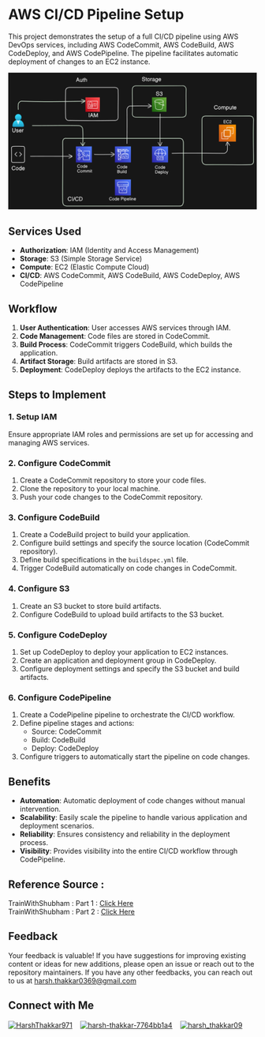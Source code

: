 # AWS CI/CD Pipeline Setup

This project demonstrates the setup of a full CI/CD pipeline using AWS DevOps services, including AWS CodeCommit, AWS CodeBuild, AWS CodeDeploy, and AWS CodePipeline. The pipeline facilitates automatic deployment of changes to an EC2 instance.

<img src="https://github.com/Harsh971/AWS-Projects/blob/main/AWS%20S3/CICD%201/architecture.png"></img>

## Services Used

- **Authorization**: IAM (Identity and Access Management)
- **Storage**: S3 (Simple Storage Service)
- **Compute**: EC2 (Elastic Compute Cloud)
- **CI/CD**: AWS CodeCommit, AWS CodeBuild, AWS CodeDeploy, AWS CodePipeline

## Workflow

1. **User Authentication**: User accesses AWS services through IAM.
2. **Code Management**: Code files are stored in CodeCommit.
3. **Build Process**: CodeCommit triggers CodeBuild, which builds the application.
4. **Artifact Storage**: Build artifacts are stored in S3.
5. **Deployment**: CodeDeploy deploys the artifacts to the EC2 instance.

## Steps to Implement

### 1. Setup IAM

Ensure appropriate IAM roles and permissions are set up for accessing and managing AWS services.

### 2. Configure CodeCommit

1. Create a CodeCommit repository to store your code files.
2. Clone the repository to your local machine.
3. Push your code changes to the CodeCommit repository.

### 3. Configure CodeBuild

1. Create a CodeBuild project to build your application.
2. Configure build settings and specify the source location (CodeCommit repository).
3. Define build specifications in the `buildspec.yml` file.
4. Trigger CodeBuild automatically on code changes in CodeCommit.

### 4. Configure S3

1. Create an S3 bucket to store build artifacts.
2. Configure CodeBuild to upload build artifacts to the S3 bucket.

### 5. Configure CodeDeploy

1. Set up CodeDeploy to deploy your application to EC2 instances.
2. Create an application and deployment group in CodeDeploy.
3. Configure deployment settings and specify the S3 bucket and build artifacts.

### 6. Configure CodePipeline

1. Create a CodePipeline pipeline to orchestrate the CI/CD workflow.
2. Define pipeline stages and actions:
   - Source: CodeCommit
   - Build: CodeBuild
   - Deploy: CodeDeploy
3. Configure triggers to automatically start the pipeline on code changes.

## Benefits

- **Automation**: Automatic deployment of code changes without manual intervention.
- **Scalability**: Easily scale the pipeline to handle various application and deployment scenarios.
- **Reliability**: Ensures consistency and reliability in the deployment process.
- **Visibility**: Provides visibility into the entire CI/CD workflow through CodePipeline.


## Reference Source : 

TrainWithShubham : Part 1 : <a href="https://www.youtube.com/watch?v=p5i3cMCQ760&list=PLlfy9GnSVerTB0twnC5eaGD-oiHprpnW-">Click Here</a>
<br>
TrainWithShubham : Part 2 : <a href="https://youtu.be/IUF-pfbYGvg?si=lZtsHtLbD6o49Y99">Click Here</a>

## Feedback

Your feedback is valuable! If you have suggestions for improving existing content or ideas for new additions, please open an issue or reach out to the repository maintainers. If you have any other feedbacks, you can reach out to us at harsh.thakkar0369@gmail.com


## Connect with Me
<p>

 <a href="https://twitter.com/HarshThakkar971" target="blank"><img align="center" src="https://img.freepik.com/premium-vector/vector-new-twitter-x-white-logo-black-background_744381-866.jpg" alt="HarshThakkar971" height="40" width="50" /></a>
  &nbsp;&nbsp;
  	<a href="https://linkedin.com/in/harsh-thakkar-7764bb1a4" target="blank"><img align="center" src="https://upload.wikimedia.org/wikipedia/commons/thumb/c/ca/LinkedIn_logo_initials.png/800px-LinkedIn_logo_initials.png" alt="harsh-thakkar-7764bb1a4" height="40" width="40" /></a>
  &nbsp;&nbsp;
 <a href="https://instagram.com/harsh_thakkar09" target="blank"><img align="center" src="https://upload.wikimedia.org/wikipedia/commons/thumb/e/e7/Instagram_logo_2016.svg/768px-Instagram_logo_2016.svg.png" alt="harsh_thakkar09" height="40" width="40" /></a>
</p>
